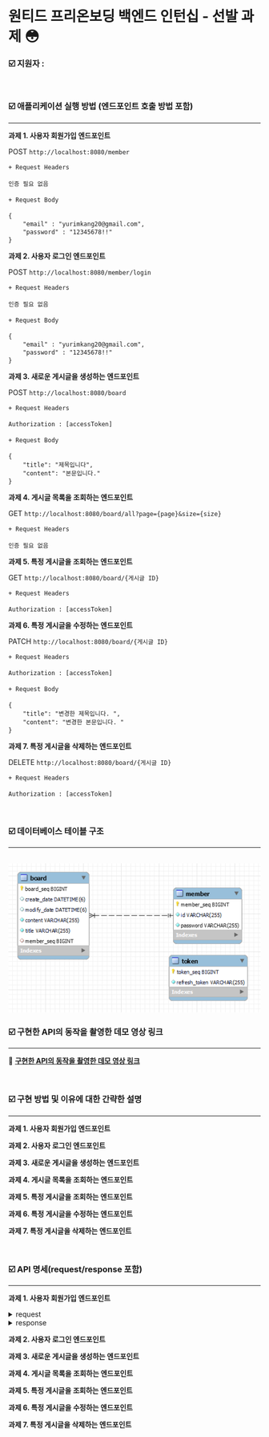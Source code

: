 # 원티드 프리온보딩 백엔드 인턴십 - 선발 과제 😳

### ☑️ 지원자 : 

<br>

### ☑️ 애플리케이션 실행 방법 (엔드포인트 호출 방법 포함)

<hr>

**과제 1. 사용자 회원가입 엔드포인트**

POST `http://localhost:8080/member`

```
+ Request Headers

인증 필요 없음

+ Request Body

{
    "email" : "yurimkang20@gmail.com",
    "password" : "12345678!!"
}
```

**과제 2. 사용자 로그인 엔드포인트**

POST `http://localhost:8080/member/login`

```
+ Request Headers

인증 필요 없음

+ Request Body

{
    "email" : "yurimkang20@gmail.com",
    "password" : "12345678!!"
}
```

**과제 3. 새로운 게시글을 생성하는 엔드포인트** 

POST `http://localhost:8080/board`

```
+ Request Headers

Authorization : [accessToken]

+ Request Body

{
    "title": "제목입니다",
    "content": "본문입니다."
}
```


**과제 4. 게시글 목록을 조회하는 엔드포인트**

GET `http://localhost:8080/board/all?page={page}&size={size}`

```
+ Request Headers

인증 필요 없음
```

**과제 5. 특정 게시글을 조회하는 엔드포인트**

GET `http://localhost:8080/board/{게시글 ID}`

```
+ Request Headers

Authorization : [accessToken]
```

**과제 6. 특정 게시글을 수정하는 엔드포인트**

PATCH `http://localhost:8080/board/{게시글 ID}`

```
+ Request Headers

Authorization : [accessToken]

+ Request Body

{
    "title": "변경한 제목입니다. ",
    "content": "변경한 본문입니다. "
}
```


**과제 7. 특정 게시글을 삭제하는 엔드포인트**

DELETE `http://localhost:8080/board/{게시글 ID}`

```
+ Request Headers

Authorization : [accessToken]
```

<br>

### ☑️ 데이터베이스 테이블 구조

<hr> <br>

<img src=".\docs\Database.PNG">

<br>

### ☑️ 구현한 API의 동작을 촬영한 데모 영상 링크

<hr> 

🎥 **[구현한 API의 동작을 촬영한 데모 영상 링크](https://drive.google.com/drive/folders/1nMgrRt6uFRoli1TIQ4rMHHYmZaKLeyHY?usp=drive_link)**

<br>

### ☑️ 구현 방법 및 이유에 대한 간략한 설명

<hr> 

**과제 1. 사용자 회원가입 엔드포인트**

**과제 2. 사용자 로그인 엔드포인트**

**과제 3. 새로운 게시글을 생성하는 엔드포인트**

**과제 4. 게시글 목록을 조회하는 엔드포인트**

**과제 5. 특정 게시글을 조회하는 엔드포인트**

**과제 6. 특정 게시글을 수정하는 엔드포인트**

**과제 7. 특정 게시글을 삭제하는 엔드포인트**

<br>

### ☑️ API 명세(request/response 포함)

<hr> 

**과제 1. 사용자 회원가입 엔드포인트**
<details>
<summary>request</summary>
<div markdown="1">
<br>

Request Header
```
인증 필요 없음
```

Request Body
```
{
    "email" : "yurimkang20@gmail.com",
    "password" : "12345678!!"
}
```

</div>
</details>
<details>
<summary>response</summary>
<div markdown="1">
<br>

성공
```
{
    "success": true,
    "message": "요청에 성공하였습니다."
}
```

실패
```
{
    "success": false,
    "code": "400",
    "error": "ID_MISSING_SYMBOL",
    "message": "이메일에 @가 포함되지 않았습니다."
}
```
```
{
    "success": false,
    "code": "400",
    "error": "PASSWORD_SHORT_LENGTH",
    "message": "비밀번호가 8자 미만입니다."
}
```

</div>
</details>

**과제 2. 사용자 로그인 엔드포인트**

**과제 3. 새로운 게시글을 생성하는 엔드포인트**

**과제 4. 게시글 목록을 조회하는 엔드포인트**

**과제 5. 특정 게시글을 조회하는 엔드포인트**

**과제 6. 특정 게시글을 수정하는 엔드포인트**

**과제 7. 특정 게시글을 삭제하는 엔드포인트**
